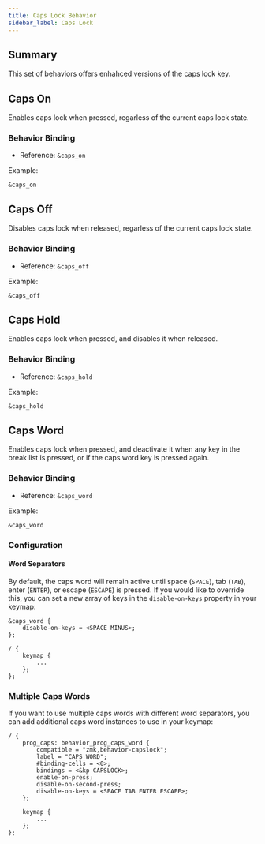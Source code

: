 ```yaml
---
title: Caps Lock Behavior
sidebar_label: Caps Lock
---
```


## Summary

This set of behaviors offers enhahced versions of the caps lock key.


## Caps On

Enables caps lock when pressed, regarless of the current caps lock state.

### Behavior Binding
- Reference: `&caps_on`

Example:

```
&caps_on
```


## Caps Off

Disables caps lock when released, regarless of the current caps lock state.

### Behavior Binding
- Reference: `&caps_off`

Example:

```
&caps_off
```


## Caps Hold

Enables caps lock when pressed, and disables it when released.

### Behavior Binding
- Reference: `&caps_hold`

Example:

```
&caps_hold
```


## Caps Word

Enables caps lock when pressed, and deactivate it when any key in the break list is pressed, or if the caps word key is pressed again.

### Behavior Binding
- Reference: `&caps_word`

Example:

```
&caps_word
```

### Configuration

#### Word Separators

By default, the caps word will remain active until space (`SPACE`), tab (`TAB`), enter (`ENTER`), or escape (`ESCAPE`) is pressed. If you would like to override this, you can set a new array of keys in the `disable-on-keys` property in your keymap:

```
&caps_word {
    disable-on-keys = <SPACE MINUS>;
};

/ {
    keymap {
        ...
    };
};
```

### Multiple Caps Words

If you want to use multiple caps words with different word separators, you can add additional caps word instances to use in your keymap:

```
/ {
    prog_caps: behavior_prog_caps_word {
        compatible = "zmk,behavior-capslock";
        label = "CAPS_WORD";
        #binding-cells = <0>;
        bindings = <&kp CAPSLOCK>;
        enable-on-press;
        disable-on-second-press;
        disable-on-keys = <SPACE TAB ENTER ESCAPE>;
    };

    keymap {
        ...
    };
};
```
